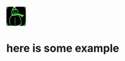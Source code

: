 ![img](https://github.com/studendzhoujun/jun/blob/master/static/img/txx.png)
# here is some example
